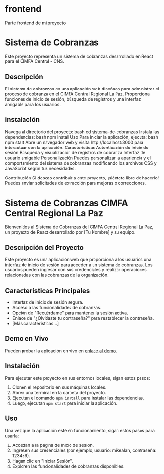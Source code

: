 


# frontend
Parte frontend de mi proyecto
# Sistema de Cobranzas

Este proyecto representa un sistema de cobranzas desarrollado en React para el CIMFA Central - CNS.

## Descripción

El sistema de cobranzas es una aplicación web diseñada para administrar el proceso de cobranza en el CIMFA Central Regional La Paz. Proporciona funciones de inicio de sesión, búsqueda de registros y una interfaz amigable para los usuarios.

## Instalación

Navega al directorio del proyecto:
bash
cd sistema-de-cobranzas
Instala las dependencias:
bash
npm install
Uso
Para iniciar la aplicación, ejecuta:
bash
npm start
Abre un navegador web y visita http://localhost:3000 para interactuar con la aplicación.
Características
Autenticación de inicio de sesión
Búsqueda y visualización de registros de cobranza
Interfaz de usuario amigable
Personalización
Puedes personalizar la apariencia y el comportamiento del sistema de cobranzas modificando los archivos CSS y JavaScript según tus necesidades.

Contribución
Si deseas contribuir a este proyecto, ¡siéntete libre de hacerlo! Puedes enviar solicitudes de extracción para mejoras o correcciones.

# Sistema de Cobranzas CIMFA Central Regional La Paz

Bienvenidos al Sistema de Cobranzas del CIMFA Central Regional La Paz, un proyecto de React desarrollado por [Tu Nombre] y su equipo.

## Descripción del Proyecto

Este proyecto es una aplicación web que proporciona a los usuarios una interfaz de inicio de sesión para acceder a un sistema de cobranzas. Los usuarios pueden ingresar con sus credenciales y realizar operaciones relacionadas con las cobranzas de la organización.

## Características Principales

- Interfaz de inicio de sesión segura.
- Acceso a las funcionalidades de cobranzas.
- Opción de "Recuérdame" para mantener la sesión activa.
- Enlace de "¿Olvidaste tu contraseña?" para restablecer la contraseña.
- [Más características...]

## Demo en Vivo

Pueden probar la aplicación en vivo en [enlace al demo](https://tu-demo-en-vivo.com).

## Instalación

Para ejecutar este proyecto en sus entornos locales, sigan estos pasos:

1. Clonen el repositorio en sus máquinas locales.
2. Abren una terminal en la carpeta del proyecto.
3. Ejecutan el comando `npm install` para instalar las dependencias.
4. Luego, ejecutan `npm start` para iniciar la aplicación.

## Uso

Una vez que la aplicación esté en funcionamiento, sigan estos pasos para usarla:

1. Accedan a la página de inicio de sesión.
2. Ingresen sus credenciales (por ejemplo, usuario: mikealan, contraseña: 123456).
3. Hagan clic en "Iniciar Sesión".
4. Exploren las funcionalidades de cobranzas disponibles.


